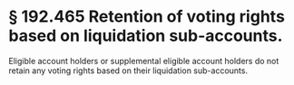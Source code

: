 # § 192.465   Retention of voting rights based on liquidation sub-accounts.

Eligible account holders or supplemental eligible account holders do not retain any voting rights based on their liquidation sub-accounts.




